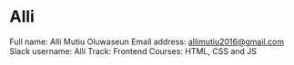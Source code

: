 # Alli
Full name: Alli Mutiu Oluwaseun
Email address: allimutiu2016@gmail.com
Slack username: Alli
Track: Frontend
Courses: HTML, CSS and JS
